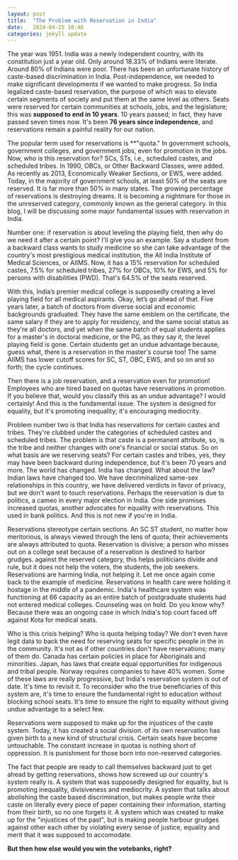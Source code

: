 ```yaml
---
layout: post
title:  "The Problem with Reservation in India"
date:   2024-04-25 10:46
categories: jekyll update
---
```


The year was 1951. India was a newly independent country, with its constitution just a year old. Only around 18.33% of Indians were literate. Around 80% of Indians were poor. There has been an unfortunate history of caste-based discrimination in India. Post-independence, we needed to make significant developments if we wanted to make progress. So India legalized caste-based reservation, the purpose of which was to elevate certain segments of society and put them at the same level as others. Seats were reserved for certain communities at schools, jobs, and the legislature; this was **supposed to end in 10 years**. 10 years passed; in fact, they have passed seven times now. It's been **76 years since independence**, and reservations remain a painful reality for our nation.

The popular term used for reservations is **"quota." In government schools, government colleges, and government jobs, even for promotion in the jobs. Now, who is this reservation for? SCs, STs, i.e., scheduled castes, and scheduled tribes. In 1990, OBCs, or Other Backward Classes, were added. As recently as 2013, Economically Weaker Sections, or EWS, were added. Today, in the majority of government schools, at least 50% of the seats are reserved. It is far more than 50% in many states. The growing percentage of reservations is destroying dreams. It is becoming a nightmare for those in the unreserved category, commonly known as the general category. In this blog, I will be discussing some major fundamental issues with reservation in India.

Number one: if reservation is about leveling the playing field, then why do we need it after a certain point? I'll give you an example. Say a student from a backward class wants to study medicine so she can take advantage of the country's most prestigious medical institution, the All India Institute of Medical Sciences, or AIIMS. Now, it has a 15% reservation for scheduled castes, 7.5% for scheduled tribes, 27% for OBCs, 10% for EWS, and 5% for persons with disabilities (PWD). That's 64.5% of the seats reserved.

With this, India’s premier medical college is supposedly creating a level playing field for all medical aspirants. Okay, let’s go ahead of that. Five years later, a batch of doctors from diverse social and economic backgrounds graduated. They have the same emblem on the certificate, the same salary if they are to apply for residency, and the same social status as they're all doctors, and yet when the same batch of equal students applies for a master's in doctoral medicine, or the PG, as they say it, the level playing field is gone. Certain students get an undue advantage because, guess what, there is a reservation in the master's course too! The same AIIMS has lower cutoff scores for SC, ST, OBC, EWS, and so on and so forth; the cycle continues.

Then there is a job reservation, and a reservation even for promotion! Employees who are hired based on quotas have reservations in promotion. If you believe that, would you classify this as an undue advantage? I would certainly! And this is the fundamental issue. The system is designed for equality, but it's promoting inequality; it's encouraging mediocrity.

Problem number two is that India has reservations for certain castes and tribes. They're clubbed under the categories of scheduled castes and scheduled tribes. The problem is that caste is a permanent attribute, so, is the tribe and neither changes with one's financial or social status. So on what basis are we reserving seats? For certain castes and tribes, yes, they may have been backward during independence, but it's been 70 years and more. The world has changed. India has changed. What about the law? Indian laws have changed too. We have decriminalized same-sex relationships in this country, we have delivered verdicts in favor of privacy, but we don't want to touch reservations. Perhaps the reservation is due to politics, a cameo in every major election in India. One side promises increased quotas, another advocates for equality with reservations. This used in bank politics. And this is not new if you're in India. 

Reservations stereotype certain sections. An SC ST student, no matter how meritorious, is always viewed through the lens of quota; their achievements are always attributed to quota. Reservation is divisive; a person who misses out on a college seat because of a reservation is destined to harbor grudges. against the reserved category, this helps politicians divide and rule, but it does not help the voters, the students, the job seekers. Reservations are harming India, not helping it. Let me once again come back to the example of medicine. Reservations in health care were holding it hostage in the middle of a pandemic. India's healthcare system was functioning at 66 capacity as an entire batch of postgraduate students had not entered medical colleges. Counseling was on hold. Do you know why? Because there was an ongoing case in which India's top court faced off against Kota for medical seats. 

Who is this crisis helping? Who is quota helping today? We don't even have legit data to back the need for reserving seats for specific people in the in the community. It's not as if other countries don't have reservations; many of them do. Canada has certain policies in place for Aboriginals and minorities. Japan, has laws that create equal opportunities for indigenous and tribal people. Norway requires companies to have 40% women. Some of these laws are really progressive, but India's reservation system is out of date. It's time to revisit it. To reconsider who the true beneficiaries of this system are, it's time to ensure the fundamental right to education without blocking school seats. It's time to ensure the right to equality without giving undue advantage to a select few. 

Reservations were supposed to make up for the injustices of the caste system. Today, it has created a social division. of its own reservation has given birth to a new kind of structural crisis. Certain seats have become untouchable. The constant increase in quotas is nothing short of oppression. It is punishment for those born into non-reserved categories. 

The fact that people are ready to call themselves backward just to get ahead by getting reservations, shows how screwed up our country's system really is. A system that was supposedly designed for equality, but is promoting inequality, divisiveness and mediocrity. A system that talks about abolishing the caste based discrimination, but makes people write their caste on literally every piece of paper containing their information, starting from their birth, so no one forgets it. A system which was created to make up for the "injustices of the past", but is making people harbour grudges against other each other by violating every sense of justice, equality and merit that it was supposed to accomodate.

**But then how else would you win the votebanks, right?**